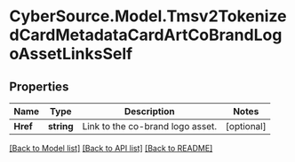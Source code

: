 # CyberSource.Model.Tmsv2TokenizedCardMetadataCardArtCoBrandLogoAssetLinksSelf
## Properties

Name | Type | Description | Notes
------------ | ------------- | ------------- | -------------
**Href** | **string** | Link to the co-brand logo asset.  | [optional] 

[[Back to Model list]](../README.md#documentation-for-models) [[Back to API list]](../README.md#documentation-for-api-endpoints) [[Back to README]](../README.md)

